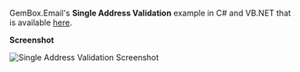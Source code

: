 GemBox.Email's **Single Address Validation** example in C# and VB.NET that is available [here](https://www.gemboxsoftware.com/email/examples/c-sharp-validate-email/401).

**Screenshot**

![Single Address Validation Screenshot](https://www.gemboxsoftware.com/Email/Examples/Content/MailAddressValidation/SingleAddressValidation/SingleAddressValidation.png)